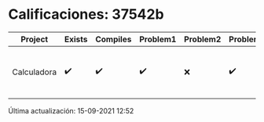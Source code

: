 # Calificaciones: 37542b
|Project|Exists|Compiles|Problem1|Problem2|Problem3|Extra|CommitHash|CommitDate|CheckDate|Comments|DueDate|Grade|
|-|-|-|-|-|-|-|-|-|-|-|-|-|
|Calculadora|✔️|✔️|✔️|❌|✔️|✔️|0fa0c65966bbedaec0226f33d729977cfbd3d5de|14-09-2021 16:01:18|15-09-2021 12:51:55|No implementaste operaciones con números flotantes|17-09-2021 21:00:00|10.0|

Última actualización: 15-09-2021 12:52